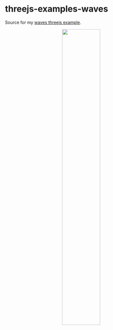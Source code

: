# threejs-examples-waves

Source for my [waves threejs example](https://dustinpfister.github.io/2018/11/14/threejs-examples-waves/).

<div align="center">
      <a href="https://www.youtube.com/watch?v=7vrx8646Y7s">
         <img src="https://img.youtube.com/vi/7vrx8646Y7s/0.jpg" style="width:50%;">
      </a>
</div>

